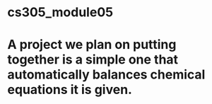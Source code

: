 # cs305_module05

# A project we plan on putting together is a simple one that automatically balances chemical equations it is given. 
